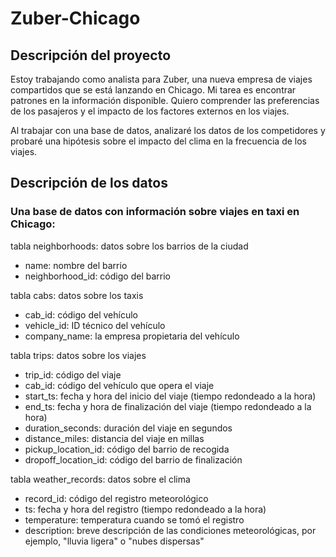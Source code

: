 # Zuber-Chicago

## Descripción del proyecto

Estoy trabajando como analista para Zuber, una nueva empresa de viajes compartidos que se está lanzando en Chicago. Mi tarea es encontrar patrones en la información disponible. Quiero comprender las preferencias de los pasajeros y el impacto de los factores externos en los viajes.

Al trabajar con una base de datos, analizaré los datos de los competidores y probaré una hipótesis sobre el impacto del clima en la frecuencia de los viajes.

## Descripción de los datos
### Una base de datos con información sobre viajes en taxi en Chicago:

tabla neighborhoods: datos sobre los barrios de la ciudad

- name: nombre del barrio
- neighborhood_id: código del barrio

tabla cabs: datos sobre los taxis

- cab_id: código del vehículo
- vehicle_id: ID técnico del vehículo
- company_name: la empresa propietaria del vehículo

tabla trips: datos sobre los viajes

- trip_id: código del viaje
- cab_id: código del vehículo que opera el viaje
- start_ts: fecha y hora del inicio del viaje (tiempo redondeado a la hora)
- end_ts: fecha y hora de finalización del viaje (tiempo redondeado a la hora)
- duration_seconds: duración del viaje en segundos
- distance_miles: distancia del viaje en millas
- pickup_location_id: código del barrio de recogida
- dropoff_location_id: código del barrio de finalización

tabla weather_records: datos sobre el clima

- record_id: código del registro meteorológico
- ts: fecha y hora del registro (tiempo redondeado a la hora)
- temperature: temperatura cuando se tomó el registro
- description: breve descripción de las condiciones meteorológicas, por ejemplo, "lluvia ligera" o "nubes dispersas"
